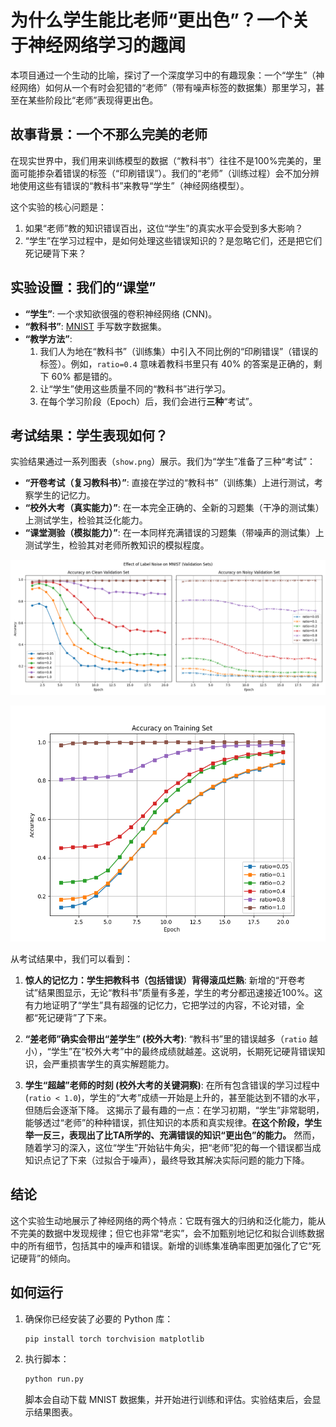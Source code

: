 # 为什么学生能比老师“更出色”？一个关于神经网络学习的趣闻

本项目通过一个生动的比喻，探讨了一个深度学习中的有趣现象：一个“学生”（神经网络）如何从一个有时会犯错的“老师”（带有噪声标签的数据集）那里学习，甚至在某些阶段比“老师”表现得更出色。

## 故事背景：一个不那么完美的老师

在现实世界中，我们用来训练模型的数据（“教科书”）往往不是100%完美的，里面可能掺杂着错误的标签（“印刷错误”）。我们的“老师”（训练过程）会不加分辨地使用这些有错误的“教科书”来教导“学生”（神经网络模型）。

这个实验的核心问题是：

1.  如果“老师”教的知识错误百出，这位“学生”的真实水平会受到多大影响？
2.  “学生”在学习过程中，是如何处理这些错误知识的？是忽略它们，还是把它们死记硬背下来？

## 实验设置：我们的“课堂”

*   **“学生”**: 一个求知欲很强的卷积神经网络 (CNN)。
*   **“教科书”**: [MNIST](http://yann.lecun.com/exdb/mnist/) 手写数字数据集。
*   **“教学方法”**:
    1.  我们人为地在“教科书”（训练集）中引入不同比例的“印刷错误”（错误的标签）。例如，`ratio=0.4` 意味着教科书里只有 40% 的答案是正确的，剩下 60% 都是错的。
    2.  让“学生”使用这些质量不同的“教科书”进行学习。
    3.  在每个学习阶段（Epoch）后，我们会进行**三种**“考试”。

## 考试结果：学生表现如何？

实验结果通过一系列图表（`show.png`）展示。我们为“学生”准备了三种“考试”：

*   **“开卷考试（复习教科书）”**: 直接在学过的“教科书”（训练集）上进行测试，考察学生的记忆力。
*   **“校外大考（真实能力）”**: 在一本完全正确的、全新的习题集（干净的测试集）上测试学生，检验其泛化能力。
*   **“课堂测验（模拟能力）”**: 在一本同样充满错误的习题集（带噪声的测试集）上测试学生，检验其对老师所教知识的模拟程度。

![图1：学生在“校外大考”和“课堂测验”中的表现](./Figure_1.png)

![图2：学生在“开卷考试”中的表现（记忆力测试）](./Figure_2.png)

从考试结果中，我们可以看到：

1.  **惊人的记忆力：学生把教科书（包括错误）背得滚瓜烂熟**:
    新增的“开卷考试”结果图显示，无论“教科书”质量有多差，学生的考分都迅速接近100%。这有力地证明了“学生”具有超强的记忆力，它把学过的内容，不论对错，全都“死记硬背”了下来。

2.  **“差老师”确实会带出“差学生” (校外大考)**:
    “教科书”里的错误越多（`ratio` 越小），“学生”在“校外大考”中的最终成绩就越差。这说明，长期死记硬背错误知识，会严重损害学生的真实解题能力。

3.  **学生“超越”老师的时刻 (校外大考的关键洞察)**:
    在所有包含错误的学习过程中 (`ratio < 1.0`)，学生的“大考”成绩一开始是上升的，甚至能达到不错的水平，但随后会逐渐下降。
    这揭示了最有趣的一点：在学习初期，“学生”非常聪明，能够透过“老师”的种种错误，抓住知识的本质和真实规律。**在这个阶段，学生举一反三，表现出了比TA所学的、充满错误的知识“更出色”的能力。**
    然而，随着学习的深入，这位“学生”开始钻牛角尖，把“老师”犯的每一个错误都当成知识点记了下来（过拟合于噪声），最终导致其解决实际问题的能力下降。

## 结论

这个实验生动地展示了神经网络的两个特点：它既有强大的归纳和泛化能力，能从不完美的数据中发现规律；但它也非常“老实”，会不加甄别地记忆和拟合训练数据中的所有细节，包括其中的噪声和错误。新增的训练集准确率图更加强化了它“死记硬背”的倾向。

## 如何运行

1.  确保你已经安装了必要的 Python 库：

    ```bash
    pip install torch torchvision matplotlib
    ```

2.  执行脚本：

    ```bash
    python run.py
    ```

    脚本会自动下载 MNIST 数据集，并开始进行训练和评估。实验结束后，会显示结果图表。